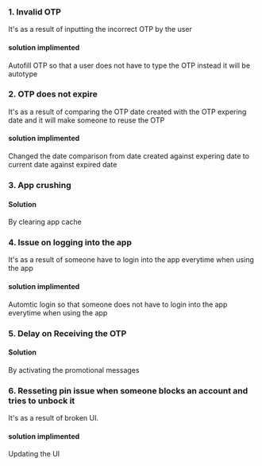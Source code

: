 <h3>1. Invalid OTP</h3>
It's as a result of inputting the incorrect OTP by the user
 <h4>solution implimented</h4> 
Autofill OTP so that a user does not have to type the OTP instead it will be autotype

<h3>2. OTP does not expire </h3>
It's as a result of comparing the OTP date created with the OTP expering date and it will make someone to reuse the OTP
<h4>solution implimented</h4> 
 Changed the date comparison from date created against expering date to current date against expired date

<h3>3. App crushing</h3>
<h4> Solution</h4>
By clearing app cache

<h3>4. Issue on logging into the app</h3>
It's as a result of someone have to login into the app everytime when using the app
<h4>solution implimented</h4> 
 Automtic login so that someone does not have to login into the app everytime when using the app

<h3>5. Delay on Receiving the OTP</h3>
<h4> Solution</h4>
By activating the promotional messages

<h3>6. Resseting pin issue when someone blocks an account and tries to unbock it</h3>
It's as a result of broken UI.
<h4>solution implimented</h4> 
Updating the UI




